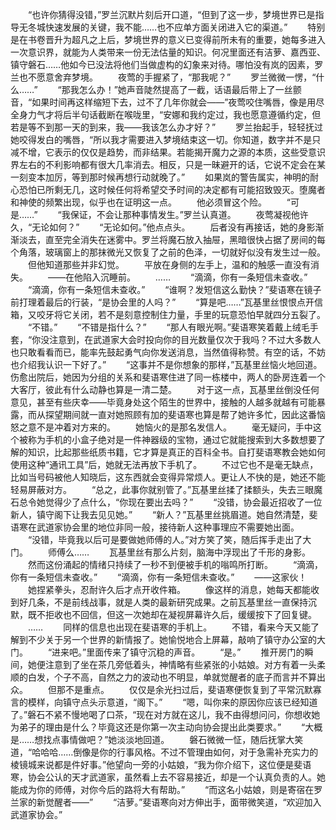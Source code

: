 　　“也许你猜得没错，”罗兰沉默片刻后开口道，“但到了这一步，梦境世界已是指导无冬城快速发展的关键，我不能……也不应单方面关闭进入它的渠道。”
　　特别是在书卷晋升为超凡之上后，梦境世界的意义已变得前所未有的重要，她每多进入一次意识界，就能为人类带来一份无法估量的知识。何况里面还有洁萝、嘉西亚、镇守磐石……他如今已没法将他们当做虚构的幻象来对待。哪怕没有岚的因素，罗兰也不愿意舍弃梦境。
　　夜莺的手握紧了，“那我呢？”
　　罗兰微微一愣，“什么……”
　　“那我怎么办！”她声音陡然提高了一截，话语最后带上了一丝颤音，“如果时间再这样缩短下去，过不了几年你就会——”夜莺咬住嘴唇，像是用尽全身力气才将后半句话截断在喉咙里，“安娜和我约定过，我也愿意遵循约定，但若是等不到那一天的到来，我——我该怎么办才好？”
　　罗兰抬起手，轻轻抚过她咬得发白的嘴唇，“所以我才需要进入梦境结束这一切。你知道，数字并不是只减不增，它表示的仅仅是趋势，而非结果。若能揭开魔力之源的本质，这些受意识界左右的不利影响都有很大几率消去。相反，只是一昧避开的话，它说不定会在某一刻变本加厉，等到那时候再想行动就晚了。”
　　如果岚的警告属实，神明的耐心恐怕已所剩无几，这时候任何将希望交予时间的决定都有可能招致毁灭。堕魔者和神使的频繁出现，似乎也在证明这一点。
　　他必须冒这个险。
　　“可是……”
　　“我保证，不会让那种事情发生。”罗兰认真道。
　　夜莺凝视他许久，“无论如何？”
　　“无论如何。”他点点头。
　　后者没有再接话，她的身影渐渐淡去，直至完全消失在迷雾中。罗兰将魔石放入抽屉，黑暗很快占据了房间的每个角落，玻璃窗上的那抹微光又恢复了之前的色泽，一切就好似没有发生过一般。
　　但他知道那些并非幻觉。
　　平放在身侧的左手上，温和的触感一直没有消失。
　　——在他陷入沉睡前。
　　……
　　“滴滴，你有一条短信未查收。”
　　“滴滴，你有一条短信未查收。”
　　“谁啊？发短信这么勤快？”斐语寒在镜子前打理着最后的行装，“是协会里的人吗？”
　　“算是吧……”瓦基里丝恨恨点开信箱，又咬牙将它关闭，若不是刻意控制住力量，手里的玩意恐怕早就四分五裂了。
　　“不错。”
　　“不错是指什么？”
　　“那人有眼光啊。”斐语寒笑着戴上绒毛手套，“你没注意到，在武道家大会时投向你的目光数量仅次于我吗？不过大多数人也只敢看看而已，能率先鼓起勇气向你发送消息，当然值得称赞。有空的话，不妨也介绍我认识一下好了。”
　　“这事并不是你想象的那样，”瓦基里丝恼火地回道。伤愈出院后，她因为分组的关系和斐语寒住进了同一栋楼中，两人的卧房连着一个大客厅，彼此有什么动静也算是一清二楚。
　　对于这一点，瓦基里丝倒没任何意见，甚至有些庆幸——毕竟身处这个陌生的世界中，接触的人越多就越有可能暴露，而从探望期间就一直对她照顾有加的斐语寒也算是帮了她许多忙，因此这番恼怒之意不是冲着对方来的。
　　她恼火的是那名发信人。
　　毫无疑问，手中这个被称为手机的小盒子绝对是一件神器级的宝物，通过它就能搜索到大多数想要了解的知识，比起那些纸质书籍，它才算是真正的百科全书。自打斐语寒教会她如何使用这种“通讯工具”后，她就无法再放下手机了。
　　不过它也不是毫无缺点，比如当号码被他人知晓后，这东西就会变得异常烦人。更让人不快的是，她还不能轻易屏蔽对方。
　　“总之，此事你就别管了。”瓦基里丝揉了揉额头，失去三眼魔石总令她觉得少了点什么，“你现在要出去吗？”
　　“没错，协会最近招收了一位新人，镇守阁下让我去见见她。”
　　“新人？”瓦基里丝挑眉道。她自然清楚，斐语寒在武道家协会里的地位非同一般，接待新人这种事理应不需要她出面。
　　“没错，毕竟我以后可是要做她师傅的人。”对方笑了笑，随后挥手走出了大门。
　　师傅么……
　　瓦基里丝有那么片刻，脑海中浮现出了千形的身影。
　　然而这份涌起的情绪只持续了一秒不到便被手机的嗡鸣所打断。
　　“滴滴，你有一条短信未查收。”
　　“滴滴，你有一条短信未查收。”
　　——这家伙！
　　她捏紧拳头，忍耐许久后才点开收件箱。
　　像这样的消息，她每天都能收到好几条，不是前线战事，就是人类的最新研究成果。之前瓦基里丝一直保持沉默，既不拒收也不回信，但这一次她却在凝视屏幕许久后，缓缓按下了回复键。
　　……
　　同样的信息也出现在斐语寒的手机上。
　　不错，看来今天又能了解到不少关于另一个世界的新情报了。她愉悦地合上屏幕，敲响了镇守办公室的大门。
　　“进来吧。”里面传来了镇守沉稳的声音。
　　“是。”
　　推开房门的瞬间，她便注意到了坐在茶几旁低着头，神情略有些紧张的小姑娘。对方有着一头柔顺的白发，个子不高，自然之力的波动也不明显，单就觉醒者的底子而言并不算出众。
　　但那不是重点。
　　仅仅是余光扫过后，斐语寒便恢复到了平常沉默寡言的模样，向镇守点头示意道，“阁下。”
　　“嗯，叫你来的原因你应该已经知道了。”磐石不紧不慢地喝了口茶，“现在对方就在这儿，我不由得想问问，你想收她为弟子的理由是什么？毕竟这还是你第一次主动向协会提出此类要求。”
　　“大概是……想找点事情做吧？”她淡淡地回道。
　　磐石微微一怔，随后抚掌大笑道，“哈哈哈……倒像是你的行事风格。不过不管理由如何，对于急需补充实力的棱镜城来说都是件好事。”他望向一旁的小姑娘，“我为你介绍下，这位便是斐语寒，协会公认的天才武道家，虽然看上去不容易接近，却是一个认真负责的人。她能成为你的师傅，对你今后的路将大有帮助。”
　　“而这名小姑娘，则是寄宿在罗兰家的新觉醒者——”
　　“洁萝。”斐语寒向对方伸出手，面带微笑道，“欢迎加入武道家协会。”